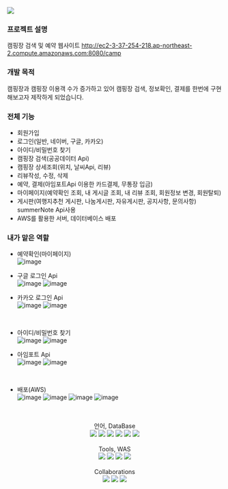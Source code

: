 <img src="https://capsule-render.vercel.app/api?type=waving&color=auto&height=200&section=header&text=Camp&nbsp;With&nbsp;Us&fontSize=90" />

### 프로젝트 설명
캠핑장 검색 및 예약 웹사이트
http://ec2-3-37-254-218.ap-northeast-2.compute.amazonaws.com:8080/camp
### 개발 목적
캠핑장과 캠핑장 이용객 수가 증가하고 있어 캠핑장 검색, 정보확인, 결제를 한번에 구현해보고자 제작하게 되었습니다.

### 전체 기능
- 회원가입
- 로그인(일반, 네이버, 구글, 카카오)
- 아이디/비밀번호 찾기
- 캠핑장 검색(공공데이터 Api)
- 캠핑장 상세조회(위치, 날씨Api, 리뷰)
- 리뷰작성, 수정, 삭제
- 예약, 결제(아임포트Api 이용한 카드결제, 무통장 입금)
- 마이페이지(예약확인 조회, 내 게시글 조회, 내 리뷰 조회, 회원정보 변경, 회원탈퇴)
- 게시판(여행지추천 게시판, 나눔게시판, 자유게시판, 공지사항, 문의사항) summerNote Api사용 
- AWS를 활용한 서버, 데이터베이스 배포

### 내가 맡은 역할
- 예약확인(마이페이지) <br>
  ![image](https://github.com/jbjeon2/Camp-With-Us/assets/125863816/57bb1042-b2c6-4e65-9401-e3ff28ebe415)
  <br>
  
- 구글 로그인 Api <br>
![image](https://github.com/jbjeon2/Camp-With-Us/assets/125863816/f87a673e-ca9f-4142-addd-f3a54c62b5fe)
![image](https://github.com/jbjeon2/Camp-With-Us/assets/125863816/f52d16f0-d210-4075-9035-8a37a2020411)

- 카카오 로그인 Api <br>
  ![image](https://github.com/jbjeon2/Camp-With-Us/assets/125863816/7531a28e-99b1-4694-acc4-b6872c6d346b)
 ![image](https://github.com/jbjeon2/Camp-With-Us/assets/125863816/4542a06a-62ca-4b4d-a089-72e0bd0b178e)
<br>

- 아이디/비밀번호 찾기 <br>
  ![image](https://github.com/jbjeon2/Camp-With-Us/assets/125863816/766c659b-317e-4a6c-ada3-3a7256d58289)
![image](https://github.com/kwonsi/Camp-With-Us/assets/125863816/f4754bc8-a27d-4ea4-9f27-b71722a4cd35)


- 아임포트 Api <br>
  ![image](https://github.com/jbjeon2/Camp-With-Us/assets/125863816/66891a1b-6de3-4be1-9323-05364db08e71)
  ![image](https://github.com/jbjeon2/Camp-With-Us/assets/125863816/62a54915-0403-4ba3-99be-6f7e324a176a)
<br>

- 배포(AWS) <br>
 ![image](https://github.com/kwonsi/Camp-With-Us/assets/125863816/85abcc76-78de-455f-b181-3d044baa3110)
![image](https://github.com/kwonsi/Camp-With-Us/assets/125863816/2f85eb25-b821-4f16-835a-0771d279665b)
![image](https://github.com/kwonsi/Camp-With-Us/assets/125863816/9ccda234-ed96-4ee1-aacd-0dd8db68abc3)
![image](https://github.com/kwonsi/Camp-With-Us/assets/125863816/d1c7ff73-2fa8-4aab-8ada-c05d12100ca2)
<br>
&nbsp;
  

<div align="center">
    <div align="center">
    언어, DataBase<br>
</div>
	<img src="https://img.shields.io/badge/Java-007396?style=flat&logo=Java&logoColor=white" />
	<img src="https://img.shields.io/badge/HTML5-E34F26?style=flat&logo=HTML5&logoColor=white" />
	<img src="https://img.shields.io/badge/CSS3-1572B6?style=flat&logo=CSS3&logoColor=white" />
	<img src="https://img.shields.io/badge/javascript-F7DF1E?style=flat&logo=javascript&logoColor=white" />
  <img src="https://img.shields.io/badge/Oracle SQL-F80000?style=flat&logo=oracle&logoColor=white" />
  <img src="https://img.shields.io/badge/jQuery-0769AD?style=flat&logo=jquery&logoColor=white" />
</div>
<br>
<div align="center">
    <div align="center">
    Tools, WAS <br>
</div>
<div align="center">
    <img src="https://img.shields.io/badge/Spring-6DB33F?style=flat&logo=spring&logoColor=white" />
    <img src="https://img.shields.io/badge/eclipseIDE-2C2255?style=flat&logo=eclipseide&logoColor=white" />
    <img src="https://img.shields.io/badge/Visual Studio Code-007ACC?style=flat&logo=visualstudiocode&logoColor=white" />
    <img src="https://img.shields.io/badge/Apache&nbsp;Tomcat-F8DC75?style=flat&logo=apachetomcat&logoColor=black" />
</div>
<br>
<div align="center">
  <div align="center">
  Collaborations<br>
</div>
<div align="center">
    <img src="https://img.shields.io/badge/GitHub-181717?style=flat&logo=github&logoColor=white" />
    <img src="https://img.shields.io/badge/amazon AWS-232F3E?style=flat&logo=amazonaws&logoColor=white" />
    <img src="https://img.shields.io/badge/Maven-C71A36?style=flat&logo=apachemaven&logoColor=white" />
</div>
